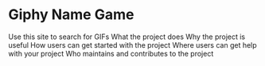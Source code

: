 # Giphy Name Game

Use this site to search for GIFs
What the project does
Why the project is useful
How users can get started with the project
Where users can get help with your project
Who maintains and contributes to the project